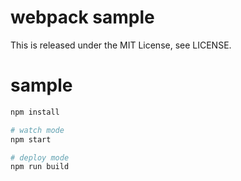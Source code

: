 # webpack sample

This is released under the MIT License, see LICENSE.

# sample

```sh
npm install

# watch mode
npm start

# deploy mode
npm run build
